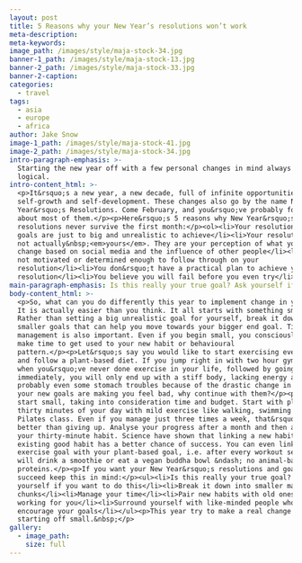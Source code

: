 ```yaml
---
layout: post
title: 5 Reasons why your New Year’s resolutions won’t work
meta-description:
meta-keywords:
image_path: /images/style/maja-stock-34.jpg
banner-1_path: /images/style/maja-stock-13.jpg
banner-2_path: /images/style/maja-stock-33.jpg
banner-2-caption:
categories:
  - travel
tags:
  - asia
  - europe
  - africa
author: Jake Snow
image-1_path: /images/style/maja-stock-41.jpg
image-2_path: /images/style/maja-stock-34.jpg
intro-paragraph-emphasis: >-
  Starting the new year off with a few personal changes in mind always seem
  logical.
intro-content_html: >-
  <p>It&rsquo;s a new year, a new decade, full of infinite opportunities for
  self-growth and self-development. These changes also go by the name New
  Year&rsquo;s Resolutions. Come February, and you&rsquo;ve probably forgotten
  about most of them.</p><p>Here&rsquo;s 5 reasons why New Year&rsquo;s
  resolutions never survive the first month:</p><ol><li>Your resolutions or
  goals are just to big and unrealistic to achieve</li><li>Your resolutions are
  not actually&nbsp;<em>yours</em>. They are your perception of what you should
  change based on social media and the influence of other people</li><li>You are
  not motivated or determined enough to follow through on your
  resolution</li><li>You don&rsquo;t have a practical plan to achieve your
  resolution</li><li>You believe you will fail before you even try</li></ol>
main-paragraph-emphasis: Is this really your true goal? Ask yourself if you want to do this
body-content_html: >-
  <p>So, what can you do differently this year to implement change in your life?
  It is actually easier than you think. It all starts with something small.
  Rather than setting a big unrealistic goal for yourself, break it down in
  smaller goals that can help you move towards your bigger end goal. Time
  management is also important. Even if you begin small, you consciously need to
  make time to get used to your new habit or behavioural
  pattern.</p><p>Let&rsquo;s say you would like to start exercising every day
  and follow a plant-based diet. If you jump right in with two hour gym sessions
  when you&rsquo;ve never done exercise in your life, followed by going vegan
  immediately, you will only end up with a stiff body, lacking energy and
  probably even some stomach troubles because of the drastic change in diet. If
  your new goals are making you feel bad, why continue with them?</p><p>Rather
  start small, taking into consideration time and budget. Start with planning
  thirty minutes of your day with mild exercise like walking, swimming or a
  Pilates class. Even if you manage just three times a week, that&rsquo;s still
  better than giving up. Analyse your progress after a month and then add on to
  your thirty-minute habit. Science have shown that linking a new habit to an
  existing good habit has a better chance of success. You can even link your
  exercise goal with your plant-based goal, i.e. after every workout session I
  will drink a smoothie or eat a vegan buddha bowl &ndash; no animal-based
  proteins.</p><p>If you want your New Year&rsquo;s resolutions and goals to
  succeed keep this in mind:</p><ul><li>Is this really your true goal? Ask
  yourself if you want to do this</li><li>Break it down into smaller manageable
  chunks</li><li>Manage your time</li><li>Pair new habits with old ones that are
  working for you</li><li>Surround yourself with like-minded people who
  encourage your goals</li></ul><p>This year try to make a real change by
  starting off small.&nbsp;</p>
gallery:
  - image_path:
    size: full
---
```

